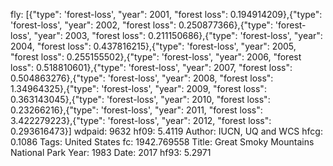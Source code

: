 fly: [{"type": 'forest-loss', "year": 2001, "forest loss": 0.194914209},{"type": 'forest-loss', "year": 2002, "forest loss": 0.250877366},{"type": 'forest-loss', "year": 2003, "forest loss": 0.211150686},{"type": 'forest-loss', "year": 2004, "forest loss": 0.437816215},{"type": 'forest-loss', "year": 2005, "forest loss": 0.255155502},{"type": 'forest-loss', "year": 2006, "forest loss": 0.518810601},{"type": 'forest-loss', "year": 2007, "forest loss": 0.504863276},{"type": 'forest-loss', "year": 2008, "forest loss": 1.34964325},{"type": 'forest-loss', "year": 2009, "forest loss": 0.363143045},{"type": 'forest-loss', "year": 2010, "forest loss": 0.23266216},{"type": 'forest-loss', "year": 2011, "forest loss": 3.422279223},{"type": 'forest-loss', "year": 2012, "forest loss": 0.293616473}]
wdpaid: 9632
hf09: 5.4119
Author: IUCN, UQ and WCS
hfcg: 0.1086
Tags: United States
fc: 1942.769558
Title: Great Smoky Mountains National Park
Year: 1983
Date: 2017
hf93: 5.2971
